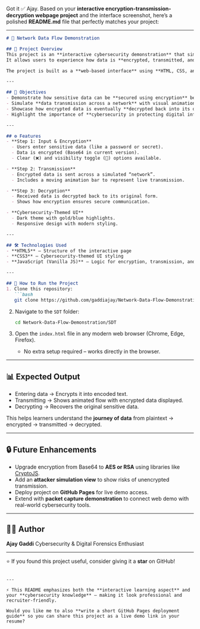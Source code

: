 Got it ✅ Ajay. Based on your **interactive encryption-transmission-decryption webpage project** and the interface screenshot, here’s a polished **README.md** file that perfectly matches your project:

---

````markdown
# 🔐 Network Data Flow Demonstration

## 📌 Project Overview
This project is an **interactive cybersecurity demonstration** that simulates the flow of sensitive data across a network.  
It allows users to experience how data is **encrypted, transmitted, and decrypted**, showcasing the importance of secure communication in the digital world.

The project is built as a **web-based interface** using **HTML, CSS, and JavaScript**, making it easy to understand core cybersecurity concepts in a visual and interactive way.

---

## 🎯 Objectives
- Demonstrate how sensitive data can be **secured using encryption** before transmission.
- Simulate **data transmission across a network** with visual animations.
- Showcase how encrypted data is eventually **decrypted back into its original form**.
- Highlight the importance of **cybersecurity in protecting digital information**.

---

## ⚙️ Features
- **Step 1: Input & Encryption**  
  - Users enter sensitive data (like a password or secret).  
  - Data is encrypted (Base64 in current version).  
  - Clear (❌) and visibility toggle (🔑) options available.  

- **Step 2: Transmission**  
  - Encrypted data is sent across a simulated “network”.  
  - Includes a moving animation bar to represent live transmission.  

- **Step 3: Decryption**  
  - Received data is decrypted back to its original form.  
  - Shows how encryption ensures secure communication.  

- **Cybersecurity-Themed UI**  
  - Dark theme with gold/blue highlights.  
  - Responsive design with modern styling.  

---

## 🛠️ Technologies Used
- **HTML5** – Structure of the interactive page  
- **CSS3** – Cybersecurity-themed UI styling  
- **JavaScript (Vanilla JS)** – Logic for encryption, transmission, and decryption  

---

## 🚀 How to Run the Project
1. Clone this repository:
   ```bash
   git clone https://github.com/gaddiajay/Network-Data-Flow-Demonstration.git
````

2. Navigate to the `SDT` folder:

   ```bash
   cd Network-Data-Flow-Demonstration/SDT
   ```
3. Open the `index.html` file in any modern web browser (Chrome, Edge, Firefox).

   * No extra setup required – works directly in the browser.

---

## 📊 Expected Output

* Entering data → Encrypts it into encoded text.
* Transmitting → Shows animated flow with encrypted data displayed.
* Decrypting → Recovers the original sensitive data.

This helps learners understand the **journey of data** from plaintext → encrypted → transmitted → decrypted.

---

## 🔒 Future Enhancements

* Upgrade encryption from Base64 to **AES or RSA** using libraries like [CryptoJS](https://github.com/brix/crypto-js).
* Add an **attacker simulation view** to show risks of unencrypted transmission.
* Deploy project on **GitHub Pages** for live demo access.
* Extend with **packet capture demonstration** to connect web demo with real-world cybersecurity tools.

---

## 👨‍💻 Author

**Ajay Gaddi**
Cybersecurity & Digital Forensics Enthusiast

---

⭐ If you found this project useful, consider giving it a **star** on GitHub!

```

---

⚡ This README emphasizes both the **interactive learning aspect** and your **cybersecurity knowledge** — making it look professional and recruiter-friendly.  

Would you like me to also **write a short GitHub Pages deployment guide** so you can share this project as a live demo link in your resume?
```
